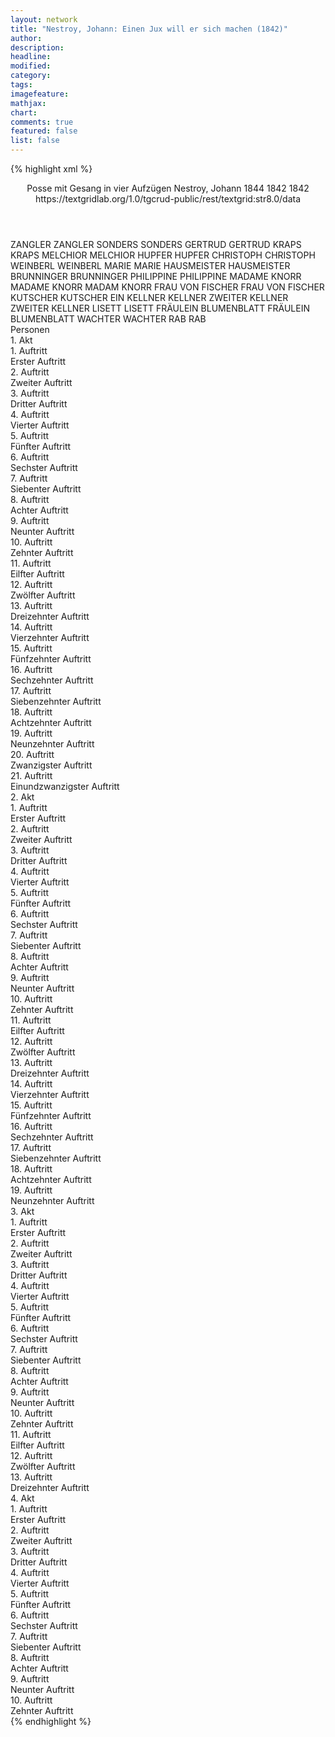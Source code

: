 ```yaml
---
layout: network
title: "Nestroy, Johann: Einen Jux will er sich machen (1842)"
author:
description:
headline:
modified:
category:
tags:
imagefeature: 
mathjax: 
chart: 
comments: true
featured: false
list: false
---
```

{% highlight xml %}
<?xml-model href="https://raw.githubusercontent.com/DLiNa/project/master/rules/lina.rnc"?><?xml-model href="https://raw.githubusercontent.com/DLiNa/project/master/rules/lina.sch"?>
<play xmlns="http://lina.digital">
  <header>
    <title>Einen Jux will er sich machen</title>
    <subtitle>Posse mit Gesang in vier Aufzügen</subtitle>
    <genretitle/>
    <author>Nestroy, Johann</author>
    <date type="print" when="1844">1844</date>
    <date type="premiere" when="1842">1842</date>
    <date type="written" when="1842">1842</date>
    <source>https://textgridlab.org/1.0/tgcrud-public/rest/textgrid:str8.0/data</source>
  </header>
  <personae>
    <character>
      <name>ZANGLER</name>
      <alias xml:id="zangler">
        <name>ZANGLER</name>
      </alias>
    </character>
    <character>
      <name>SONDERS</name>
      <alias xml:id="sonders">
        <name>SONDERS</name>
      </alias>
    </character>
    <character>
      <name>GERTRUD</name>
      <alias xml:id="gertrud">
        <name>GERTRUD</name>
      </alias>
    </character>
    <character>
      <name>KRAPS</name>
      <alias xml:id="kraps">
        <name>KRAPS</name>
      </alias>
    </character>
    <character>
      <name>MELCHIOR</name>
      <alias xml:id="melchior">
        <name>MELCHIOR</name>
      </alias>
    </character>
    <character>
      <name>HUPFER</name>
      <alias xml:id="hupfer">
        <name>HUPFER</name>
      </alias>
    </character>
    <character>
      <name>CHRISTOPH</name>
      <alias xml:id="christoph">
        <name>CHRISTOPH</name>
      </alias>
    </character>
    <character>
      <name>WEINBERL</name>
      <alias xml:id="weinberl">
        <name>WEINBERL</name>
      </alias>
    </character>
    <character>
      <name>MARIE</name>
      <alias xml:id="marie">
        <name>MARIE</name>
      </alias>
    </character>
    <character>
      <name>HAUSMEISTER</name>
      <alias xml:id="hausmeister">
        <name>HAUSMEISTER</name>
      </alias>
    </character>
    <character>
      <name>BRUNNINGER</name>
      <alias xml:id="brunninger">
        <name>BRUNNINGER</name>
      </alias>
    </character>
    <character>
      <name>PHILIPPINE</name>
      <alias xml:id="philippine">
        <name>PHILIPPINE</name>
      </alias>
    </character>
    <character>
      <name>MADAME KNORR</name>
      <alias xml:id="madame_knorr">
        <name>MADAME KNORR</name>
      </alias>
      <alias xml:id="madam_knorr">
        <name>MADAM KNORR</name>
      </alias>
    </character>
    <character>
      <name>FRAU VON FISCHER</name>
      <alias xml:id="frau_von_fischer">
        <name>FRAU VON FISCHER</name>
      </alias>
    </character>
    <character>
      <name>KUTSCHER</name>
      <alias xml:id="kutscher">
        <name>KUTSCHER</name>
      </alias>
    </character>
    <character>
      <name>EIN KELLNER</name>
      <alias xml:id="kellner">
        <name>KELLNER</name>
      </alias>
    </character>
    <character>
      <name>ZWEITER KELLNER</name>
      <alias xml:id="zweiter_kellner">
        <name>ZWEITER KELLNER</name>
      </alias>
    </character>
    <character>
      <name>LISETT</name>
      <alias xml:id="lisett">
        <name>LISETT</name>
      </alias>
    </character>
    <character>
      <name>FRÄULEIN BLUMENBLATT</name>
      <alias xml:id="fräulein_blumenblatt">
        <name>FRÄULEIN BLUMENBLATT</name>
      </alias>
    </character>
    <character>
      <name>WACHTER</name>
      <alias xml:id="wachter">
        <name>WACHTER</name>
      </alias>
    </character>
    <character>
      <name>RAB</name>
      <alias xml:id="rab">
        <name>RAB</name>
      </alias>
    </character>
  </personae>
  <text>
    <div>
      <head>Personen</head>
    </div>
    <div>
      <head>1. Akt</head>
      <div>
        <head>1. Auftritt</head>
        <div>
          <head>Erster Auftritt</head>
          <sp who="#zangler">
            <amount n="10" unit="speech_acts"/>
            <amount n="180" unit="words"/>
            <amount n="6" unit="lines"/>
            <amount n="1001" unit="chars"/>
          </sp>
          <sp who="#sonders">
            <amount n="9" unit="speech_acts"/>
            <amount n="80" unit="words"/>
            <amount n="8" unit="lines"/>
            <amount n="426" unit="chars"/>
          </sp>
        </div>
      </div>
      <div>
        <head>2. Auftritt</head>
        <div>
          <head>Zweiter Auftritt</head>
          <sp who="#gertrud">
            <amount n="2" unit="speech_acts"/>
            <amount n="43" unit="words"/>
            <amount n="1" unit="lines"/>
            <amount n="231" unit="chars"/>
          </sp>
          <sp who="#zangler">
            <amount n="3" unit="speech_acts"/>
            <amount n="33" unit="words"/>
            <amount n="3" unit="lines"/>
            <amount n="140" unit="chars"/>
          </sp>
          <sp who="#sonders">
            <amount n="2" unit="speech_acts"/>
            <amount n="16" unit="words"/>
            <amount n="2" unit="lines"/>
            <amount n="101" unit="chars"/>
          </sp>
        </div>
      </div>
      <div>
        <head>3. Auftritt</head>
        <div>
          <head>Dritter Auftritt</head>
          <sp who="#zangler">
            <amount n="4" unit="speech_acts"/>
            <amount n="196" unit="words"/>
            <amount n="1044" unit="chars"/>
          </sp>
          <sp who="#gertrud">
            <amount n="4" unit="speech_acts"/>
            <amount n="25" unit="words"/>
            <amount n="4" unit="lines"/>
            <amount n="127" unit="chars"/>
          </sp>
        </div>
      </div>
      <div>
        <head>4. Auftritt</head>
        <div>
          <head>Vierter Auftritt</head>
          <sp who="#zangler">
            <amount n="7" unit="speech_acts"/>
            <amount n="139" unit="words"/>
            <amount n="5" unit="lines"/>
            <amount n="764" unit="chars"/>
          </sp>
          <sp who="#kraps">
            <amount n="6" unit="speech_acts"/>
            <amount n="159" unit="words"/>
            <amount n="1" unit="lines"/>
            <amount n="865" unit="chars"/>
          </sp>
        </div>
      </div>
      <div>
        <head>5. Auftritt</head>
        <div>
          <head>Fünfter Auftritt</head>
          <sp who="#gertrud">
            <amount n="4" unit="speech_acts"/>
            <amount n="63" unit="words"/>
            <amount n="2" unit="lines"/>
            <amount n="316" unit="chars"/>
          </sp>
          <sp who="#zangler">
            <amount n="5" unit="speech_acts"/>
            <amount n="74" unit="words"/>
            <amount n="3" unit="lines"/>
            <amount n="423" unit="chars"/>
          </sp>
        </div>
      </div>
      <div>
        <head>6. Auftritt</head>
        <div>
          <head>Sechster Auftritt</head>
          <sp who="#melchior">
            <amount n="21" unit="speech_acts"/>
            <amount n="309" unit="words"/>
            <amount n="15" unit="lines"/>
            <amount n="1696" unit="chars"/>
          </sp>
          <sp who="#zangler">
            <amount n="21" unit="speech_acts"/>
            <amount n="227" unit="words"/>
            <amount n="18" unit="lines"/>
            <amount n="1228" unit="chars"/>
          </sp>
        </div>
      </div>
      <div>
        <head>7. Auftritt</head>
        <div>
          <head>Siebenter Auftritt</head>
          <sp who="#hupfer">
            <amount n="12" unit="speech_acts"/>
            <amount n="111" unit="words"/>
            <amount n="10" unit="lines"/>
            <amount n="631" unit="chars"/>
          </sp>
          <sp who="#zangler">
            <amount n="11" unit="speech_acts"/>
            <amount n="115" unit="words"/>
            <amount n="11" unit="lines"/>
            <amount n="592" unit="chars"/>
          </sp>
          <sp who="#melchior">
            <amount n="13" unit="speech_acts"/>
            <amount n="144" unit="words"/>
            <amount n="9" unit="lines"/>
            <amount n="829" unit="chars"/>
          </sp>
        </div>
      </div>
      <div>
        <head>8. Auftritt</head>
        <div>
          <head>Achter Auftritt</head>
          <sp who="#melchior">
            <amount n="8" unit="speech_acts"/>
            <amount n="104" unit="words"/>
            <amount n="5" unit="lines"/>
            <amount n="610" unit="chars"/>
          </sp>
          <sp who="#zangler">
            <amount n="8" unit="speech_acts"/>
            <amount n="193" unit="words"/>
            <amount n="6" unit="lines"/>
            <amount n="1051" unit="chars"/>
          </sp>
        </div>
      </div>
      <div>
        <head>9. Auftritt</head>
        <div>
          <head>Neunter Auftritt</head>
          <sp who="#gertrud">
            <amount n="2" unit="speech_acts"/>
            <amount n="95" unit="words"/>
            <amount n="491" unit="chars"/>
          </sp>
          <sp who="#zangler">
            <amount n="1" unit="speech_acts"/>
            <amount n="11" unit="words"/>
            <amount n="1" unit="lines"/>
            <amount n="57" unit="chars"/>
          </sp>
        </div>
      </div>
      <div>
        <head>10. Auftritt</head>
        <div>
          <head>Zehnter Auftritt</head>
        </div>
      </div>
      <div>
        <head>11. Auftritt</head>
        <div>
          <head>Eilfter Auftritt</head>
          <sp who="#christoph">
            <amount n="7" unit="speech_acts"/>
            <amount n="84" unit="words"/>
            <amount n="6" unit="lines"/>
            <amount n="460" unit="chars"/>
          </sp>
          <sp who="#weinberl">
            <amount n="7" unit="speech_acts"/>
            <amount n="326" unit="words"/>
            <amount n="2" unit="lines"/>
            <amount n="1996" unit="chars"/>
          </sp>
        </div>
      </div>
      <div>
        <head>12. Auftritt</head>
        <div>
          <head>Zwölfter Auftritt</head>
          <sp who="#zangler">
            <amount n="14" unit="speech_acts"/>
            <amount n="280" unit="words"/>
            <amount n="7" unit="lines"/>
            <amount n="1655" unit="chars"/>
          </sp>
          <sp who="#weinberl">
            <amount n="12" unit="speech_acts"/>
            <amount n="165" unit="words"/>
            <amount n="8" unit="lines"/>
            <amount n="1018" unit="chars"/>
          </sp>
          <sp who="#christoph">
            <amount n="11" unit="speech_acts"/>
            <amount n="100" unit="words"/>
            <amount n="9" unit="lines"/>
            <amount n="520" unit="chars"/>
          </sp>
        </div>
      </div>
      <div>
        <head>13. Auftritt</head>
        <div>
          <head>Dreizehnter Auftritt</head>
          <sp who="#weinberl">
            <amount n="20" unit="speech_acts"/>
            <amount n="690" unit="words"/>
            <amount n="10" unit="lines"/>
            <amount n="3809" unit="chars"/>
          </sp>
          <sp who="#christoph">
            <amount n="20" unit="speech_acts"/>
            <amount n="239" unit="words"/>
            <amount n="15" unit="lines"/>
            <amount n="1352" unit="chars"/>
          </sp>
        </div>
      </div>
      <div>
        <head>14. Auftritt</head>
        <div>
          <head>Vierzehnter Auftritt</head>
          <sp who="#gertrud">
            <amount n="6" unit="speech_acts"/>
            <amount n="86" unit="words"/>
            <amount n="4" unit="lines"/>
            <amount n="448" unit="chars"/>
          </sp>
          <sp who="#christoph">
            <amount n="7" unit="speech_acts"/>
            <amount n="147" unit="words"/>
            <amount n="4" unit="lines"/>
            <amount n="771" unit="chars"/>
          </sp>
        </div>
      </div>
      <div>
        <head>15. Auftritt</head>
        <div>
          <head>Fünfzehnter Auftritt</head>
          <sp who="#weinberl">
            <amount n="6" unit="speech_acts"/>
            <amount n="121" unit="words"/>
            <amount n="3" unit="lines"/>
            <amount n="671" unit="chars"/>
          </sp>
          <sp who="#christoph">
            <amount n="6" unit="speech_acts"/>
            <amount n="65" unit="words"/>
            <amount n="5" unit="lines"/>
            <amount n="354" unit="chars"/>
          </sp>
        </div>
      </div>
      <div>
        <head>16. Auftritt</head>
        <div>
          <head>Sechzehnter Auftritt</head>
          <sp who="#zangler">
            <amount n="1" unit="speech_acts"/>
            <amount n="68" unit="words"/>
            <amount n="392" unit="chars"/>
          </sp>
        </div>
      </div>
      <div>
        <head>17. Auftritt</head>
        <div>
          <head>Siebenzehnter Auftritt</head>
          <sp who="#weinberl">
            <amount n="2" unit="speech_acts"/>
            <amount n="24" unit="words"/>
            <amount n="2" unit="lines"/>
            <amount n="127" unit="chars"/>
          </sp>
          <sp who="#sonders">
            <amount n="10" unit="speech_acts"/>
            <amount n="112" unit="words"/>
            <amount n="8" unit="lines"/>
            <amount n="606" unit="chars"/>
          </sp>
          <sp who="#marie">
            <amount n="10" unit="speech_acts"/>
            <amount n="109" unit="words"/>
            <amount n="8" unit="lines"/>
            <amount n="613" unit="chars"/>
          </sp>
        </div>
      </div>
      <div>
        <head>18. Auftritt</head>
        <div>
          <head>Achtzehnter Auftritt</head>
          <sp who="#gertrud">
            <amount n="1" unit="speech_acts"/>
            <amount n="66" unit="words"/>
            <amount n="321" unit="chars"/>
          </sp>
        </div>
      </div>
      <div>
        <head>19. Auftritt</head>
        <div>
          <head>Neunzehnter Auftritt</head>
          <sp who="#sonders">
            <amount n="5" unit="speech_acts"/>
            <amount n="54" unit="words"/>
            <amount n="4" unit="lines"/>
            <amount n="292" unit="chars"/>
          </sp>
          <sp who="#marie">
            <amount n="5" unit="speech_acts"/>
            <amount n="56" unit="words"/>
            <amount n="3" unit="lines"/>
            <amount n="332" unit="chars"/>
          </sp>
        </div>
      </div>
      <div>
        <head>20. Auftritt</head>
        <div>
          <head>Zwanzigster Auftritt</head>
          <sp who="#sonders">
            <amount n="5" unit="speech_acts"/>
            <amount n="50" unit="words"/>
            <amount n="4" unit="lines"/>
            <amount n="273" unit="chars"/>
          </sp>
          <sp who="#marie">
            <amount n="4" unit="speech_acts"/>
            <amount n="24" unit="words"/>
            <amount n="4" unit="lines"/>
            <amount n="119" unit="chars"/>
          </sp>
        </div>
      </div>
      <div>
        <head>21. Auftritt</head>
        <div>
          <head>Einundzwanzigster Auftritt</head>
          <sp who="#zangler">
            <amount n="8" unit="speech_acts"/>
            <amount n="54" unit="words"/>
            <amount n="7" unit="lines"/>
            <amount n="335" unit="chars"/>
          </sp>
          <sp who="#marie">
            <amount n="3" unit="speech_acts"/>
            <amount n="21" unit="words"/>
            <amount n="3" unit="lines"/>
            <amount n="103" unit="chars"/>
          </sp>
          <sp who="#sonders">
            <amount n="4" unit="speech_acts"/>
            <amount n="34" unit="words"/>
            <amount n="4" unit="lines"/>
            <amount n="166" unit="chars"/>
          </sp>
          <sp who="#weinberl">
            <amount n="2" unit="speech_acts"/>
            <amount n="21" unit="words"/>
            <amount n="2" unit="lines"/>
            <amount n="114" unit="chars"/>
          </sp>
          <sp who="#christoph">
            <amount n="1" unit="speech_acts"/>
            <amount n="12" unit="words"/>
            <amount n="1" unit="lines"/>
            <amount n="67" unit="chars"/>
          </sp>
        </div>
      </div>
    </div>
    <div>
      <head>2. Akt</head>
      <div>
        <head>1. Auftritt</head>
        <div>
          <head>Erster Auftritt</head>
          <sp who="#christoph">
            <amount n="13" unit="speech_acts"/>
            <amount n="107" unit="words"/>
            <amount n="12" unit="lines"/>
            <amount n="499" unit="chars"/>
          </sp>
          <sp who="#weinberl">
            <amount n="15" unit="speech_acts"/>
            <amount n="293" unit="words"/>
            <amount n="10" unit="lines"/>
            <amount n="1503" unit="chars"/>
          </sp>
        </div>
      </div>
      <div>
        <head>2. Auftritt</head>
        <div>
          <head>Zweiter Auftritt</head>
          <sp who="#hausmeister">
            <amount n="6" unit="speech_acts"/>
            <amount n="53" unit="words"/>
            <amount n="6" unit="lines"/>
            <amount n="263" unit="chars"/>
          </sp>
          <sp who="#christoph">
            <amount n="6" unit="speech_acts"/>
            <amount n="47" unit="words"/>
            <amount n="5" unit="lines"/>
            <amount n="264" unit="chars"/>
          </sp>
          <sp who="#weinberl">
            <amount n="5" unit="speech_acts"/>
            <amount n="33" unit="words"/>
            <amount n="5" unit="lines"/>
            <amount n="142" unit="chars"/>
          </sp>
        </div>
      </div>
      <div>
        <head>3. Auftritt</head>
        <div>
          <head>Dritter Auftritt</head>
          <sp who="#zangler">
            <amount n="15" unit="speech_acts"/>
            <amount n="120" unit="words"/>
            <amount n="13" unit="lines"/>
            <amount n="607" unit="chars"/>
          </sp>
          <sp who="#brunninger">
            <amount n="14" unit="speech_acts"/>
            <amount n="125" unit="words"/>
            <amount n="13" unit="lines"/>
            <amount n="640" unit="chars"/>
          </sp>
        </div>
      </div>
      <div>
        <head>4. Auftritt</head>
        <div>
          <head>Vierter Auftritt</head>
          <sp who="#philippine">
            <amount n="1" unit="speech_acts"/>
            <amount n="19" unit="words"/>
            <amount n="115" unit="chars"/>
          </sp>
          <sp who="#weinberl">
            <amount n="4" unit="speech_acts"/>
            <amount n="31" unit="words"/>
            <amount n="4" unit="lines"/>
            <amount n="169" unit="chars"/>
          </sp>
          <sp who="#christoph">
            <amount n="3" unit="speech_acts"/>
            <amount n="31" unit="words"/>
            <amount n="3" unit="lines"/>
            <amount n="157" unit="chars"/>
          </sp>
        </div>
      </div>
      <div>
        <head>5. Auftritt</head>
        <div>
          <head>Fünfter Auftritt</head>
          <sp who="#philippine">
            <amount n="1" unit="speech_acts"/>
            <amount n="9" unit="words"/>
            <amount n="1" unit="lines"/>
            <amount n="39" unit="chars"/>
          </sp>
          <sp who="#christoph">
            <amount n="9" unit="speech_acts"/>
            <amount n="82" unit="words"/>
            <amount n="8" unit="lines"/>
            <amount n="425" unit="chars"/>
          </sp>
          <sp who="#weinberl">
            <amount n="18" unit="speech_acts"/>
            <amount n="256" unit="words"/>
            <amount n="12" unit="lines"/>
            <amount n="1360" unit="chars"/>
          </sp>
          <sp who="#madame_knorr">
            <amount n="19" unit="speech_acts"/>
            <amount n="237" unit="words"/>
            <amount n="16" unit="lines"/>
            <amount n="1258" unit="chars"/>
          </sp>
        </div>
      </div>
      <div>
        <head>6. Auftritt</head>
        <div>
          <head>Sechster Auftritt</head>
          <sp who="#philippine">
            <amount n="1" unit="speech_acts"/>
            <amount n="16" unit="words"/>
            <amount n="1" unit="lines"/>
            <amount n="82" unit="chars"/>
          </sp>
          <sp who="#christoph">
            <amount n="2" unit="speech_acts"/>
            <amount n="10" unit="words"/>
            <amount n="2" unit="lines"/>
            <amount n="54" unit="chars"/>
          </sp>
          <sp who="#weinberl">
            <amount n="6" unit="speech_acts"/>
            <amount n="57" unit="words"/>
            <amount n="5" unit="lines"/>
            <amount n="254" unit="chars"/>
          </sp>
          <sp who="#madame_knorr">
            <amount n="6" unit="speech_acts"/>
            <amount n="73" unit="words"/>
            <amount n="6" unit="lines"/>
            <amount n="385" unit="chars"/>
          </sp>
        </div>
      </div>
      <div>
        <head>7. Auftritt</head>
        <div>
          <head>Siebenter Auftritt</head>
          <sp who="#philippine">
            <amount n="2" unit="speech_acts"/>
            <amount n="17" unit="words"/>
            <amount n="2" unit="lines"/>
            <amount n="90" unit="chars"/>
          </sp>
          <sp who="#madame_knorr">
            <amount n="12" unit="speech_acts"/>
            <amount n="232" unit="words"/>
            <amount n="9" unit="lines"/>
            <amount n="1292" unit="chars"/>
          </sp>
          <sp who="#frau_von_fischer">
            <amount n="12" unit="speech_acts"/>
            <amount n="214" unit="words"/>
            <amount n="9" unit="lines"/>
            <amount n="1147" unit="chars"/>
          </sp>
          <sp who="#weinberl">
            <amount n="18" unit="speech_acts"/>
            <amount n="211" unit="words"/>
            <amount n="14" unit="lines"/>
            <amount n="1131" unit="chars"/>
          </sp>
          <sp who="#christoph">
            <amount n="5" unit="speech_acts"/>
            <amount n="61" unit="words"/>
            <amount n="4" unit="lines"/>
            <amount n="315" unit="chars"/>
          </sp>
          <sp who="#madam_knorr">
            <amount n="1" unit="speech_acts"/>
            <amount n="4" unit="words"/>
            <amount n="1" unit="lines"/>
            <amount n="20" unit="chars"/>
          </sp>
        </div>
      </div>
      <div>
        <head>8. Auftritt</head>
        <div>
          <head>Achter Auftritt</head>
          <sp who="#weinberl">
            <amount n="1" unit="speech_acts"/>
            <amount n="471" unit="words"/>
            <amount n="40" unit="lines"/>
            <amount n="2318" unit="chars"/>
          </sp>
        </div>
      </div>
      <div>
        <head>9. Auftritt</head>
        <div>
          <head>Neunter Auftritt</head>
          <sp who="#zangler">
            <amount n="15" unit="speech_acts"/>
            <amount n="156" unit="words"/>
            <amount n="13" unit="lines"/>
            <amount n="788" unit="chars"/>
          </sp>
          <sp who="#melchior">
            <amount n="15" unit="speech_acts"/>
            <amount n="213" unit="words"/>
            <amount n="12" unit="lines"/>
            <amount n="1050" unit="chars"/>
          </sp>
          <sp who="#kutscher">
            <amount n="1" unit="speech_acts"/>
            <amount n="3" unit="words"/>
            <amount n="1" unit="lines"/>
            <amount n="16" unit="chars"/>
          </sp>
        </div>
      </div>
      <div>
        <head>10. Auftritt</head>
        <div>
          <head>Zehnter Auftritt</head>
          <sp who="#kutscher">
            <amount n="9" unit="speech_acts"/>
            <amount n="46" unit="words"/>
            <amount n="9" unit="lines"/>
            <amount n="234" unit="chars"/>
          </sp>
          <sp who="#zangler">
            <amount n="14" unit="speech_acts"/>
            <amount n="205" unit="words"/>
            <amount n="10" unit="lines"/>
            <amount n="1075" unit="chars"/>
          </sp>
          <sp who="#melchior">
            <amount n="8" unit="speech_acts"/>
            <amount n="106" unit="words"/>
            <amount n="7" unit="lines"/>
            <amount n="552" unit="chars"/>
          </sp>
        </div>
      </div>
      <div>
        <head>11. Auftritt</head>
        <div>
          <head>Eilfter Auftritt</head>
          <sp who="#melchior">
            <amount n="13" unit="speech_acts"/>
            <amount n="284" unit="words"/>
            <amount n="8" unit="lines"/>
            <amount n="1457" unit="chars"/>
          </sp>
          <sp who="#sonders">
            <amount n="12" unit="speech_acts"/>
            <amount n="136" unit="words"/>
            <amount n="10" unit="lines"/>
            <amount n="759" unit="chars"/>
          </sp>
          <sp who="#marie">
            <amount n="6" unit="speech_acts"/>
            <amount n="67" unit="words"/>
            <amount n="6" unit="lines"/>
            <amount n="356" unit="chars"/>
          </sp>
        </div>
      </div>
      <div>
        <head>12. Auftritt</head>
        <div>
          <head>Zwölfter Auftritt</head>
          <sp who="#kellner">
            <amount n="2" unit="speech_acts"/>
            <amount n="14" unit="words"/>
            <amount n="2" unit="lines"/>
            <amount n="77" unit="chars"/>
          </sp>
          <sp who="#sonders">
            <amount n="2" unit="speech_acts"/>
            <amount n="10" unit="words"/>
            <amount n="2" unit="lines"/>
            <amount n="45" unit="chars"/>
          </sp>
          <sp who="#marie">
            <amount n="1" unit="speech_acts"/>
            <amount n="6" unit="words"/>
            <amount n="1" unit="lines"/>
            <amount n="34" unit="chars"/>
          </sp>
        </div>
      </div>
      <div>
        <head>13. Auftritt</head>
        <div>
          <head>Dreizehnter Auftritt</head>
          <sp who="#melchior">
            <amount n="1" unit="speech_acts"/>
            <amount n="18" unit="words"/>
            <amount n="1" unit="lines"/>
            <amount n="96" unit="chars"/>
          </sp>
        </div>
      </div>
      <div>
        <head>14. Auftritt</head>
        <div>
          <head>Vierzehnter Auftritt</head>
          <sp who="#frau_von_fischer">
            <amount n="10" unit="speech_acts"/>
            <amount n="105" unit="words"/>
            <amount n="9" unit="lines"/>
            <amount n="546" unit="chars"/>
          </sp>
          <sp who="#madame_knorr">
            <amount n="5" unit="speech_acts"/>
            <amount n="61" unit="words"/>
            <amount n="5" unit="lines"/>
            <amount n="328" unit="chars"/>
          </sp>
          <sp who="#christoph">
            <amount n="7" unit="speech_acts"/>
            <amount n="70" unit="words"/>
            <amount n="6" unit="lines"/>
            <amount n="370" unit="chars"/>
          </sp>
          <sp who="#weinberl">
            <amount n="13" unit="speech_acts"/>
            <amount n="224" unit="words"/>
            <amount n="10" unit="lines"/>
            <amount n="1150" unit="chars"/>
          </sp>
        </div>
      </div>
      <div>
        <head>15. Auftritt</head>
        <div>
          <head>Fünfzehnter Auftritt</head>
          <sp who="#kellner">
            <amount n="7" unit="speech_acts"/>
            <amount n="51" unit="words"/>
            <amount n="7" unit="lines"/>
            <amount n="285" unit="chars"/>
          </sp>
          <sp who="#weinberl">
            <amount n="10" unit="speech_acts"/>
            <amount n="173" unit="words"/>
            <amount n="6" unit="lines"/>
            <amount n="838" unit="chars"/>
          </sp>
          <sp who="#christoph">
            <amount n="2" unit="speech_acts"/>
            <amount n="9" unit="words"/>
            <amount n="2" unit="lines"/>
            <amount n="47" unit="chars"/>
          </sp>
          <sp who="#frau_von_fischer">
            <amount n="8" unit="speech_acts"/>
            <amount n="98" unit="words"/>
            <amount n="7" unit="lines"/>
            <amount n="535" unit="chars"/>
          </sp>
          <sp who="#madame_knorr">
            <amount n="2" unit="speech_acts"/>
            <amount n="10" unit="words"/>
            <amount n="2" unit="lines"/>
            <amount n="51" unit="chars"/>
          </sp>
        </div>
      </div>
      <div>
        <head>16. Auftritt</head>
        <div>
          <head>Sechzehnter Auftritt</head>
          <sp who="#frau_von_fischer">
            <amount n="1" unit="speech_acts"/>
            <amount n="6" unit="words"/>
            <amount n="1" unit="lines"/>
            <amount n="37" unit="chars"/>
          </sp>
          <sp who="#madame_knorr">
            <amount n="4" unit="speech_acts"/>
            <amount n="55" unit="words"/>
            <amount n="3" unit="lines"/>
            <amount n="261" unit="chars"/>
          </sp>
          <sp who="#christoph">
            <amount n="7" unit="speech_acts"/>
            <amount n="74" unit="words"/>
            <amount n="7" unit="lines"/>
            <amount n="383" unit="chars"/>
          </sp>
          <sp who="#weinberl">
            <amount n="5" unit="speech_acts"/>
            <amount n="65" unit="words"/>
            <amount n="4" unit="lines"/>
            <amount n="369" unit="chars"/>
          </sp>
        </div>
      </div>
      <div>
        <head>17. Auftritt</head>
        <div>
          <head>Siebenzehnter Auftritt</head>
          <sp who="#kellner">
            <amount n="2" unit="speech_acts"/>
            <amount n="18" unit="words"/>
            <amount n="2" unit="lines"/>
            <amount n="91" unit="chars"/>
          </sp>
          <sp who="#frau_von_fischer">
            <amount n="4" unit="speech_acts"/>
            <amount n="58" unit="words"/>
            <amount n="3" unit="lines"/>
            <amount n="279" unit="chars"/>
          </sp>
          <sp who="#weinberl">
            <amount n="13" unit="speech_acts"/>
            <amount n="152" unit="words"/>
            <amount n="12" unit="lines"/>
            <amount n="830" unit="chars"/>
          </sp>
          <sp who="#christoph">
            <amount n="7" unit="speech_acts"/>
            <amount n="53" unit="words"/>
            <amount n="7" unit="lines"/>
            <amount n="260" unit="chars"/>
          </sp>
          <sp who="#melchior">
            <amount n="11" unit="speech_acts"/>
            <amount n="137" unit="words"/>
            <amount n="10" unit="lines"/>
            <amount n="701" unit="chars"/>
          </sp>
          <sp who="#zweiter_kellner">
            <amount n="2" unit="speech_acts"/>
            <amount n="56" unit="words"/>
            <amount n="1" unit="lines"/>
            <amount n="315" unit="chars"/>
          </sp>
          <sp who="#madame_knorr">
            <amount n="3" unit="speech_acts"/>
            <amount n="22" unit="words"/>
            <amount n="3" unit="lines"/>
            <amount n="102" unit="chars"/>
          </sp>
          <sp who="#weinberl #christoph">
            <amount n="1" unit="speech_acts"/>
            <amount n="2" unit="words"/>
            <amount n="1" unit="lines"/>
            <amount n="14" unit="chars"/>
          </sp>
        </div>
      </div>
      <div>
        <head>18. Auftritt</head>
        <div>
          <head>Achtzehnter Auftritt</head>
          <sp who="#zangler">
            <amount n="11" unit="speech_acts"/>
            <amount n="123" unit="words"/>
            <amount n="8" unit="lines"/>
            <amount n="687" unit="chars"/>
          </sp>
          <sp who="#melchior">
            <amount n="11" unit="speech_acts"/>
            <amount n="80" unit="words"/>
            <amount n="10" unit="lines"/>
            <amount n="442" unit="chars"/>
          </sp>
          <sp who="#madame_knorr">
            <amount n="11" unit="speech_acts"/>
            <amount n="78" unit="words"/>
            <amount n="11" unit="lines"/>
            <amount n="399" unit="chars"/>
          </sp>
          <sp who="#weinberl">
            <amount n="9" unit="speech_acts"/>
            <amount n="143" unit="words"/>
            <amount n="7" unit="lines"/>
            <amount n="770" unit="chars"/>
          </sp>
          <sp who="#christoph">
            <amount n="4" unit="speech_acts"/>
            <amount n="38" unit="words"/>
            <amount n="4" unit="lines"/>
            <amount n="203" unit="chars"/>
          </sp>
          <sp who="#frau_von_fischer">
            <amount n="8" unit="speech_acts"/>
            <amount n="42" unit="words"/>
            <amount n="8" unit="lines"/>
            <amount n="225" unit="chars"/>
          </sp>
        </div>
      </div>
      <div>
        <head>19. Auftritt</head>
        <div>
          <head>Neunzehnter Auftritt</head>
          <sp who="#sonders">
            <amount n="2" unit="speech_acts"/>
            <amount n="8" unit="words"/>
            <amount n="2" unit="lines"/>
            <amount n="57" unit="chars"/>
          </sp>
          <sp who="#zangler">
            <amount n="3" unit="speech_acts"/>
            <amount n="38" unit="words"/>
            <amount n="2" unit="lines"/>
            <amount n="203" unit="chars"/>
          </sp>
          <sp who="#marie">
            <amount n="1" unit="speech_acts"/>
            <amount n="4" unit="words"/>
            <amount n="1" unit="lines"/>
            <amount n="18" unit="chars"/>
          </sp>
          <sp who="#madame_knorr">
            <amount n="2" unit="speech_acts"/>
            <amount n="8" unit="words"/>
            <amount n="2" unit="lines"/>
            <amount n="35" unit="chars"/>
          </sp>
          <sp who="#frau_von_fischer">
            <amount n="1" unit="speech_acts"/>
            <amount n="5" unit="words"/>
            <amount n="1" unit="lines"/>
            <amount n="19" unit="chars"/>
          </sp>
          <sp who="#melchior">
            <amount n="3" unit="speech_acts"/>
            <amount n="20" unit="words"/>
            <amount n="3" unit="lines"/>
            <amount n="91" unit="chars"/>
          </sp>
        </div>
      </div>
    </div>
    <div>
      <head>3. Akt</head>
      <div>
        <head>1. Auftritt</head>
        <div>
          <head>Erster Auftritt</head>
          <sp who="#sonders">
            <amount n="5" unit="speech_acts"/>
            <amount n="141" unit="words"/>
            <amount n="2" unit="lines"/>
            <amount n="838" unit="chars"/>
          </sp>
          <sp who="#lisett">
            <amount n="4" unit="speech_acts"/>
            <amount n="112" unit="words"/>
            <amount n="1" unit="lines"/>
            <amount n="649" unit="chars"/>
          </sp>
        </div>
      </div>
      <div>
        <head>2. Auftritt</head>
        <div>
          <head>Zweiter Auftritt</head>
          <sp who="#fräulein_blumenblatt">
            <amount n="5" unit="speech_acts"/>
            <amount n="127" unit="words"/>
            <amount n="2" unit="lines"/>
            <amount n="744" unit="chars"/>
          </sp>
          <sp who="#lisett">
            <amount n="4" unit="speech_acts"/>
            <amount n="42" unit="words"/>
            <amount n="4" unit="lines"/>
            <amount n="200" unit="chars"/>
          </sp>
        </div>
      </div>
      <div>
        <head>3. Auftritt</head>
        <div>
          <head>Dritter Auftritt</head>
          <sp who="#wachter">
            <amount n="6" unit="speech_acts"/>
            <amount n="92" unit="words"/>
            <amount n="4" unit="lines"/>
            <amount n="471" unit="chars"/>
          </sp>
          <sp who="#weinberl">
            <amount n="8" unit="speech_acts"/>
            <amount n="100" unit="words"/>
            <amount n="6" unit="lines"/>
            <amount n="566" unit="chars"/>
          </sp>
          <sp who="#fräulein_blumenblatt">
            <amount n="8" unit="speech_acts"/>
            <amount n="94" unit="words"/>
            <amount n="5" unit="lines"/>
            <amount n="513" unit="chars"/>
          </sp>
          <sp who="#kutscher">
            <amount n="4" unit="speech_acts"/>
            <amount n="44" unit="words"/>
            <amount n="4" unit="lines"/>
            <amount n="239" unit="chars"/>
          </sp>
          <sp who="#christoph">
            <amount n="3" unit="speech_acts"/>
            <amount n="32" unit="words"/>
            <amount n="3" unit="lines"/>
            <amount n="161" unit="chars"/>
          </sp>
        </div>
      </div>
      <div>
        <head>4. Auftritt</head>
        <div>
          <head>Vierter Auftritt</head>
          <sp who="#weinberl">
            <amount n="12" unit="speech_acts"/>
            <amount n="122" unit="words"/>
            <amount n="11" unit="lines"/>
            <amount n="697" unit="chars"/>
          </sp>
          <sp who="#fräulein_blumenblatt">
            <amount n="12" unit="speech_acts"/>
            <amount n="208" unit="words"/>
            <amount n="8" unit="lines"/>
            <amount n="1134" unit="chars"/>
          </sp>
          <sp who="#christoph">
            <amount n="4" unit="speech_acts"/>
            <amount n="43" unit="words"/>
            <amount n="3" unit="lines"/>
            <amount n="232" unit="chars"/>
          </sp>
        </div>
      </div>
      <div>
        <head>5. Auftritt</head>
        <div>
          <head>Fünfter Auftritt</head>
          <sp who="#lisett">
            <amount n="1" unit="speech_acts"/>
            <amount n="22" unit="words"/>
            <amount n="122" unit="chars"/>
          </sp>
          <sp who="#melchior">
            <amount n="14" unit="speech_acts"/>
            <amount n="188" unit="words"/>
            <amount n="12" unit="lines"/>
            <amount n="1039" unit="chars"/>
          </sp>
          <sp who="#fräulein_blumenblatt">
            <amount n="12" unit="speech_acts"/>
            <amount n="86" unit="words"/>
            <amount n="11" unit="lines"/>
            <amount n="451" unit="chars"/>
          </sp>
          <sp who="#weinberl">
            <amount n="5" unit="speech_acts"/>
            <amount n="53" unit="words"/>
            <amount n="4" unit="lines"/>
            <amount n="254" unit="chars"/>
          </sp>
          <sp who="#christoph">
            <amount n="3" unit="speech_acts"/>
            <amount n="15" unit="words"/>
            <amount n="3" unit="lines"/>
            <amount n="72" unit="chars"/>
          </sp>
          <sp who="#weinberl #christoph">
            <amount n="3" unit="speech_acts"/>
            <amount n="9" unit="words"/>
            <amount n="3" unit="lines"/>
            <amount n="44" unit="chars"/>
          </sp>
        </div>
      </div>
      <div>
        <head>6. Auftritt</head>
        <div>
          <head>Sechster Auftritt</head>
          <sp who="#lisett">
            <amount n="3" unit="speech_acts"/>
            <amount n="46" unit="words"/>
            <amount n="2" unit="lines"/>
            <amount n="277" unit="chars"/>
          </sp>
          <sp who="#weinberl">
            <amount n="3" unit="speech_acts"/>
            <amount n="29" unit="words"/>
            <amount n="3" unit="lines"/>
            <amount n="154" unit="chars"/>
          </sp>
          <sp who="#fräulein_blumenblatt">
            <amount n="4" unit="speech_acts"/>
            <amount n="82" unit="words"/>
            <amount n="2" unit="lines"/>
            <amount n="435" unit="chars"/>
          </sp>
          <sp who="#melchior">
            <amount n="3" unit="speech_acts"/>
            <amount n="34" unit="words"/>
            <amount n="2" unit="lines"/>
            <amount n="194" unit="chars"/>
          </sp>
        </div>
      </div>
      <div>
        <head>7. Auftritt</head>
        <div>
          <head>Siebenter Auftritt</head>
          <sp who="#sonders">
            <amount n="8" unit="speech_acts"/>
            <amount n="127" unit="words"/>
            <amount n="6" unit="lines"/>
            <amount n="678" unit="chars"/>
          </sp>
          <sp who="#fräulein_blumenblatt">
            <amount n="6" unit="speech_acts"/>
            <amount n="115" unit="words"/>
            <amount n="4" unit="lines"/>
            <amount n="647" unit="chars"/>
          </sp>
          <sp who="#weinberl">
            <amount n="2" unit="speech_acts"/>
            <amount n="21" unit="words"/>
            <amount n="2" unit="lines"/>
            <amount n="115" unit="chars"/>
          </sp>
          <sp who="#melchior">
            <amount n="6" unit="speech_acts"/>
            <amount n="85" unit="words"/>
            <amount n="4" unit="lines"/>
            <amount n="546" unit="chars"/>
          </sp>
          <sp who="#christoph">
            <amount n="1" unit="speech_acts"/>
            <amount n="5" unit="words"/>
            <amount n="1" unit="lines"/>
            <amount n="21" unit="chars"/>
          </sp>
        </div>
      </div>
      <div>
        <head>8. Auftritt</head>
        <div>
          <head>Achter Auftritt</head>
          <sp who="#wachter">
            <amount n="2" unit="speech_acts"/>
            <amount n="9" unit="words"/>
            <amount n="2" unit="lines"/>
            <amount n="61" unit="chars"/>
          </sp>
          <sp who="#fräulein_blumenblatt">
            <amount n="2" unit="speech_acts"/>
            <amount n="20" unit="words"/>
            <amount n="2" unit="lines"/>
            <amount n="98" unit="chars"/>
          </sp>
          <sp who="#melchior">
            <amount n="4" unit="speech_acts"/>
            <amount n="45" unit="words"/>
            <amount n="3" unit="lines"/>
            <amount n="245" unit="chars"/>
          </sp>
          <sp who="#weinberl">
            <amount n="1" unit="speech_acts"/>
            <amount n="6" unit="words"/>
            <amount n="1" unit="lines"/>
            <amount n="34" unit="chars"/>
          </sp>
          <sp who="#lisett">
            <amount n="2" unit="speech_acts"/>
            <amount n="21" unit="words"/>
            <amount n="3" unit="lines"/>
            <amount n="115" unit="chars"/>
          </sp>
        </div>
      </div>
      <div>
        <head>9. Auftritt</head>
        <div>
          <head>Neunter Auftritt</head>
          <sp who="#zangler">
            <amount n="11" unit="speech_acts"/>
            <amount n="118" unit="words"/>
            <amount n="9" unit="lines"/>
            <amount n="641" unit="chars"/>
          </sp>
          <sp who="#fräulein_blumenblatt">
            <amount n="5" unit="speech_acts"/>
            <amount n="44" unit="words"/>
            <amount n="4" unit="lines"/>
            <amount n="217" unit="chars"/>
          </sp>
          <sp who="#melchior">
            <amount n="9" unit="speech_acts"/>
            <amount n="92" unit="words"/>
            <amount n="9" unit="lines"/>
            <amount n="481" unit="chars"/>
          </sp>
          <sp who="#frau_von_fischer #madame_knorr">
            <amount n="1" unit="speech_acts"/>
            <amount n="7" unit="words"/>
            <amount n="1" unit="lines"/>
            <amount n="39" unit="chars"/>
          </sp>
          <sp who="#madame_knorr">
            <amount n="1" unit="speech_acts"/>
            <amount n="5" unit="words"/>
            <amount n="1" unit="lines"/>
            <amount n="30" unit="chars"/>
          </sp>
        </div>
      </div>
      <div>
        <head>10. Auftritt</head>
        <div>
          <head>Zehnter Auftritt</head>
          <sp who="#fräulein_blumenblatt">
            <amount n="4" unit="speech_acts"/>
            <amount n="43" unit="words"/>
            <amount n="4" unit="lines"/>
            <amount n="207" unit="chars"/>
          </sp>
          <sp who="#zangler">
            <amount n="4" unit="speech_acts"/>
            <amount n="28" unit="words"/>
            <amount n="4" unit="lines"/>
            <amount n="147" unit="chars"/>
          </sp>
          <sp who="#marie">
            <amount n="1" unit="speech_acts"/>
            <amount n="5" unit="words"/>
            <amount n="1" unit="lines"/>
            <amount n="19" unit="chars"/>
          </sp>
        </div>
      </div>
      <div>
        <head>11. Auftritt</head>
        <div>
          <head>Eilfter Auftritt</head>
          <sp who="#lisett">
            <amount n="2" unit="speech_acts"/>
            <amount n="34" unit="words"/>
            <amount n="1" unit="lines"/>
            <amount n="193" unit="chars"/>
          </sp>
          <sp who="#fräulein_blumenblatt">
            <amount n="3" unit="speech_acts"/>
            <amount n="11" unit="words"/>
            <amount n="3" unit="lines"/>
            <amount n="63" unit="chars"/>
          </sp>
          <sp who="#zangler">
            <amount n="5" unit="speech_acts"/>
            <amount n="66" unit="words"/>
            <amount n="3" unit="lines"/>
            <amount n="344" unit="chars"/>
          </sp>
          <sp who="#frau_von_fischer">
            <amount n="3" unit="speech_acts"/>
            <amount n="32" unit="words"/>
            <amount n="3" unit="lines"/>
            <amount n="172" unit="chars"/>
          </sp>
          <sp who="#madame_knorr">
            <amount n="2" unit="speech_acts"/>
            <amount n="12" unit="words"/>
            <amount n="2" unit="lines"/>
            <amount n="71" unit="chars"/>
          </sp>
          <sp who="#wachter">
            <amount n="2" unit="speech_acts"/>
            <amount n="3" unit="words"/>
            <amount n="2" unit="lines"/>
            <amount n="19" unit="chars"/>
          </sp>
        </div>
      </div>
      <div>
        <head>12. Auftritt</head>
        <div>
          <head>Zwölfter Auftritt</head>
          <sp who="#weinberl">
            <amount n="6" unit="speech_acts"/>
            <amount n="163" unit="words"/>
            <amount n="4" unit="lines"/>
            <amount n="940" unit="chars"/>
          </sp>
          <sp who="#christoph">
            <amount n="5" unit="speech_acts"/>
            <amount n="44" unit="words"/>
            <amount n="4" unit="lines"/>
            <amount n="236" unit="chars"/>
          </sp>
        </div>
      </div>
      <div>
        <head>13. Auftritt</head>
        <div>
          <head>Dreizehnter Auftritt</head>
          <sp who="#sonders">
            <amount n="11" unit="speech_acts"/>
            <amount n="181" unit="words"/>
            <amount n="7" unit="lines"/>
            <amount n="983" unit="chars"/>
          </sp>
          <sp who="#weinberl">
            <amount n="7" unit="speech_acts"/>
            <amount n="50" unit="words"/>
            <amount n="7" unit="lines"/>
            <amount n="271" unit="chars"/>
          </sp>
          <sp who="#christoph">
            <amount n="12" unit="speech_acts"/>
            <amount n="131" unit="words"/>
            <amount n="8" unit="lines"/>
            <amount n="740" unit="chars"/>
          </sp>
          <sp who="#zangler">
            <amount n="2" unit="speech_acts"/>
            <amount n="13" unit="words"/>
            <amount n="2" unit="lines"/>
            <amount n="65" unit="chars"/>
          </sp>
          <sp who="#wachter">
            <amount n="1" unit="speech_acts"/>
            <amount n="2" unit="words"/>
            <amount n="1" unit="lines"/>
            <amount n="14" unit="chars"/>
          </sp>
          <sp who="#wachter #sonders #weinberl #christoph">
            <amount n="1" unit="speech_acts"/>
            <amount n="3" unit="words"/>
            <amount n="1" unit="lines"/>
            <amount n="25" unit="chars"/>
          </sp>
        </div>
      </div>
    </div>
    <div>
      <head>4. Akt</head>
      <div>
        <head>1. Auftritt</head>
        <div>
          <head>Erster Auftritt</head>
          <sp who="#melchior">
            <amount n="10" unit="speech_acts"/>
            <amount n="307" unit="words"/>
            <amount n="8" unit="lines"/>
            <amount n="1581" unit="chars"/>
          </sp>
          <sp who="#gertrud">
            <amount n="9" unit="speech_acts"/>
            <amount n="92" unit="words"/>
            <amount n="9" unit="lines"/>
            <amount n="472" unit="chars"/>
          </sp>
        </div>
      </div>
      <div>
        <head>2. Auftritt</head>
        <div>
          <head>Zweiter Auftritt</head>
          <sp who="#weinberl">
            <amount n="6" unit="speech_acts"/>
            <amount n="203" unit="words"/>
            <amount n="2" unit="lines"/>
            <amount n="1047" unit="chars"/>
          </sp>
          <sp who="#christoph">
            <amount n="6" unit="speech_acts"/>
            <amount n="108" unit="words"/>
            <amount n="3" unit="lines"/>
            <amount n="560" unit="chars"/>
          </sp>
        </div>
      </div>
      <div>
        <head>3. Auftritt</head>
        <div>
          <head>Dritter Auftritt</head>
          <sp who="#weinberl">
            <amount n="1" unit="speech_acts"/>
            <amount n="435" unit="words"/>
            <amount n="40" unit="lines"/>
            <amount n="2320" unit="chars"/>
          </sp>
        </div>
      </div>
      <div>
        <head>4. Auftritt</head>
        <div>
          <head>Vierter Auftritt</head>
          <sp who="#rab">
            <amount n="5" unit="speech_acts"/>
            <amount n="69" unit="words"/>
            <amount n="4" unit="lines"/>
            <amount n="361" unit="chars"/>
          </sp>
          <sp who="#kraps">
            <amount n="4" unit="speech_acts"/>
            <amount n="35" unit="words"/>
            <amount n="4" unit="lines"/>
            <amount n="160" unit="chars"/>
          </sp>
        </div>
      </div>
      <div>
        <head>5. Auftritt</head>
        <div>
          <head>Fünfter Auftritt</head>
          <sp who="#weinberl #christoph">
            <amount n="1" unit="speech_acts"/>
            <amount n="4" unit="words"/>
            <amount n="1" unit="lines"/>
            <amount n="14" unit="chars"/>
          </sp>
          <sp who="#rab">
            <amount n="3" unit="speech_acts"/>
            <amount n="110" unit="words"/>
            <amount n="579" unit="chars"/>
          </sp>
          <sp who="#kraps">
            <amount n="3" unit="speech_acts"/>
            <amount n="30" unit="words"/>
            <amount n="2" unit="lines"/>
            <amount n="154" unit="chars"/>
          </sp>
          <sp who="#weinberl">
            <amount n="1" unit="speech_acts"/>
            <amount n="2" unit="words"/>
            <amount n="1" unit="lines"/>
            <amount n="11" unit="chars"/>
          </sp>
          <sp who="#christoph">
            <amount n="1" unit="speech_acts"/>
            <amount n="2" unit="words"/>
            <amount n="1" unit="lines"/>
            <amount n="10" unit="chars"/>
          </sp>
        </div>
      </div>
      <div>
        <head>6. Auftritt</head>
        <div>
          <head>Sechster Auftritt</head>
          <sp who="#kraps">
            <amount n="8" unit="speech_acts"/>
            <amount n="113" unit="words"/>
            <amount n="6" unit="lines"/>
            <amount n="589" unit="chars"/>
          </sp>
          <sp who="#weinberl">
            <amount n="6" unit="speech_acts"/>
            <amount n="44" unit="words"/>
            <amount n="5" unit="lines"/>
            <amount n="223" unit="chars"/>
          </sp>
          <sp who="#christoph">
            <amount n="2" unit="speech_acts"/>
            <amount n="6" unit="words"/>
            <amount n="2" unit="lines"/>
            <amount n="33" unit="chars"/>
          </sp>
          <sp who="#weinberl #christoph">
            <amount n="1" unit="speech_acts"/>
            <amount n="3" unit="words"/>
            <amount n="1" unit="lines"/>
            <amount n="13" unit="chars"/>
          </sp>
        </div>
      </div>
      <div>
        <head>7. Auftritt</head>
        <div>
          <head>Siebenter Auftritt</head>
          <sp who="#weinberl">
            <amount n="5" unit="speech_acts"/>
            <amount n="80" unit="words"/>
            <amount n="4" unit="lines"/>
            <amount n="454" unit="chars"/>
          </sp>
          <sp who="#christoph">
            <amount n="3" unit="speech_acts"/>
            <amount n="32" unit="words"/>
            <amount n="3" unit="lines"/>
            <amount n="152" unit="chars"/>
          </sp>
          <sp who="#rab">
            <amount n="1" unit="speech_acts"/>
            <amount n="8" unit="words"/>
            <amount n="1" unit="lines"/>
            <amount n="38" unit="chars"/>
          </sp>
        </div>
      </div>
      <div>
        <head>8. Auftritt</head>
        <div>
          <head>Achter Auftritt</head>
          <sp who="#melchior">
            <amount n="1" unit="speech_acts"/>
            <amount n="226" unit="words"/>
            <amount n="1209" unit="chars"/>
          </sp>
        </div>
      </div>
      <div>
        <head>9. Auftritt</head>
        <div>
          <head>Neunter Auftritt</head>
          <sp who="#melchior">
            <amount n="13" unit="speech_acts"/>
            <amount n="114" unit="words"/>
            <amount n="13" unit="lines"/>
            <amount n="575" unit="chars"/>
          </sp>
          <sp who="#rab">
            <amount n="9" unit="speech_acts"/>
            <amount n="166" unit="words"/>
            <amount n="6" unit="lines"/>
            <amount n="909" unit="chars"/>
          </sp>
          <sp who="#weinberl">
            <amount n="10" unit="speech_acts"/>
            <amount n="108" unit="words"/>
            <amount n="10" unit="lines"/>
            <amount n="531" unit="chars"/>
          </sp>
          <sp who="#melchior #weinberl">
            <amount n="1" unit="speech_acts"/>
            <amount n="6" unit="words"/>
            <amount n="1" unit="lines"/>
            <amount n="17" unit="chars"/>
          </sp>
        </div>
      </div>
      <div>
        <head>10. Auftritt</head>
        <div>
          <head>Zehnter Auftritt</head>
          <sp who="#christoph">
            <amount n="2" unit="speech_acts"/>
            <amount n="20" unit="words"/>
            <amount n="2" unit="lines"/>
            <amount n="125" unit="chars"/>
          </sp>
          <sp who="#melchior">
            <amount n="8" unit="speech_acts"/>
            <amount n="48" unit="words"/>
            <amount n="8" unit="lines"/>
            <amount n="242" unit="chars"/>
          </sp>
          <sp who="#zangler">
            <amount n="8" unit="speech_acts"/>
            <amount n="158" unit="words"/>
            <amount n="5" unit="lines"/>
            <amount n="858" unit="chars"/>
          </sp>
          <sp who="#weinberl">
            <amount n="6" unit="speech_acts"/>
            <amount n="91" unit="words"/>
            <amount n="4" unit="lines"/>
            <amount n="493" unit="chars"/>
          </sp>
          <sp who="#madame_knorr">
            <amount n="1" unit="speech_acts"/>
            <amount n="5" unit="words"/>
            <amount n="1" unit="lines"/>
            <amount n="19" unit="chars"/>
          </sp>
          <sp who="#frau_von_fischer #madame_knorr">
            <amount n="2" unit="speech_acts"/>
            <amount n="14" unit="words"/>
            <amount n="2" unit="lines"/>
            <amount n="54" unit="chars"/>
          </sp>
          <sp who="#frau_von_fischer">
            <amount n="2" unit="speech_acts"/>
            <amount n="22" unit="words"/>
            <amount n="2" unit="lines"/>
            <amount n="90" unit="chars"/>
          </sp>
          <sp who="#marie">
            <amount n="1" unit="speech_acts"/>
            <amount n="4" unit="words"/>
            <amount n="1" unit="lines"/>
            <amount n="18" unit="chars"/>
          </sp>
          <sp who="#sonders">
            <amount n="1" unit="speech_acts"/>
            <amount n="4" unit="words"/>
            <amount n="1" unit="lines"/>
            <amount n="23" unit="chars"/>
          </sp>
        </div>
      </div>
    </div>
  </text>
</play>
{% endhighlight %}